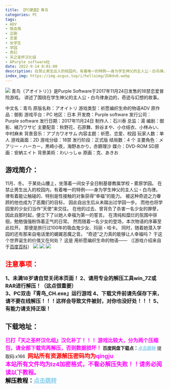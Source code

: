 ```yaml
---
title: 【PC硬盘】青鸟
categories: PC
tags:
- ADV
- 吸血鬼
- 正剧
- 恋爱
- 女学生
- 学园
- 奇幻
- 天之圣杯汉化组
- APurple software社
date: 2022-9-14 8:01:00
description: 在禁止男生出入的校园内，有着唯一的特例——身为学生神父的主人公・白鸟律。律有着能让触碰的、特别是性接触的对象获得“幸福”的能力。被这种奇迹之力眷顾的他也成为了恶魔们的目标，因此自出生后从未踏出过学园一步。
index_img: https://img.acgus.top/i/helloimg/ZU8dv6.webp
---
```

![](https://img.acgus.top/i/helloimg/ZU8dv6.webp)
青鸟（アオイトリ）》是Purple Software于2017年11月24日发售的18禁恋爱冒险游戏。
讲述了围绕在学生神父的主人公・白鸟律身边的，奇迹与幻想的故事。

中文名：青鸟
原版名称：アオイトリ
游戏类型：祈愿编织生命的物语ADV
原作品：御影
游戏平台：PC
地区：日本
开发商：Purple software
发行公司：Purple software
发行日期：2017年11月24日
制作人：石川泰
总监：湯
编剧：御影、緒乃ワサビ
主要配音：秋野花、石原舞、鈴谷まや、小仓结衣、小林みい、中村麻未
背景音乐：アブカワオサム
内容主题：祈愿、恋爱、校园
玩家人数：单人
游戏画面：2D
游戏分级：18禁
发行阶段：正式版
结局数：4 个
主要角色：メアリー・ハーカー，黒崎小夜，海野あかり，赤錆理沙
媒介：DVD-ROM
SD原画：安納エイト
背景美術：わいっしゅ
原画：克、あきお

## 游戏简介：
11月、冬。
于某处山腰上，坐落着一间女子全日制基督教属学校・雾原学园。
在禁止男生出入的校园内，有着唯一的特例——身为学生神父的主人公・白鸟律。
律有着能让触碰的、特别是性接触的对象获得“幸福”的能力。
被这种奇迹之力眷顾的他也成为了恶魔们的目标，
因此自出生后从未踏出过学园一步。
而他也将学园里的少女们当作“天使”来交往。
在他的过去、曾背负了杀害一名少女的罪孽，
因此自那时起，便立下了以她人幸福为第一的誓言。
在清纯和糜烂的氛围中徘徊，勉勉强强粉饰着正气的日常。
然而随着一名少女的登场，本次物语的序幕至此拉开。
那便是旅行过100年的吸血鬼少女、玛丽・哈卡。
同时，随着她潜入学园的还有那来自电话里的娓娓恶魔之音。
“奇迹”之力真的能够让人幸福吗？
于这个世界诞生的价值又在何处？
这是 用祈愿编织生命的物语——
（[游戏介绍来自于[百度百科](https://baike.baidu.com/item/%E9%9D%92%E9%B8%9F/22341677)）
![](https://img.acgus.top/i/helloimg/ZU8vfn.webp)
![](https://img.acgus.top/i/helloimg/ZU8NTz.webp)
![](https://img.acgus.top/i/helloimg/ZU80qR.webp)








## <font color=#FF0000 >注意事项：</font>
<font size=3><b>1、未满18岁请自觉关闭本页面！
2、请用专业的解压工具win_7Z或RAR进行解压！（这点很重要）  
3、PC双击『青鸟_CH.exe』运行游戏
4、下载文件前请先保存下来，请不要在线解压！！！这样会导致文件被封，对你也没好处！！！
5、有能力请支持正版！</b></font>

## 下载地址：
<font color=#FF00FF size=3>**已打『天之圣杯汉化组』汉化补丁！！！**</font>
<font color=#FF00FF size=3>**游戏比较大，分为两个压缩包，请全部下载完再解压，否则数据损坏！**</font>
<b>百度网盘下载点：</b><a href="https://pan.baidu.com/s/1lCM88a-vIPlx0po-mjGtkQ?pwd=x166" style="color: #87CEEB;"><b>点击跳转</b></a> 提取码:x166
<a style="padding: 0" href="https://post.qingju.org/AD/"><img style="max-width:100%" src="https://img.acgus.top/i/2024/07/478f689b8021d8d499ab43d21acf137a.gif" alt=""></a>
<b><font color=#FF0000 size=4>网站所有资源解压密码均为</b></font><b><font color=#FF00FF size=4>qingju</font><font color=#FF0000 ></font></b><br><b><font color=#FF00FF size=4>本站所有文件均为lz4加密格式，不看必解压失败！！请务必阅读以下教程。</b></font><br><b><font color=#000 size=4>解压教程：</b><a href="https://post.qingju.org/tutorial/000/" style="color: #87CEEB;"><b>点击跳转</b></a>